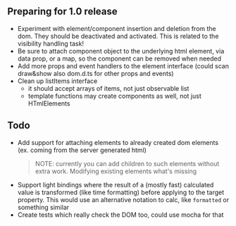 ## Preparing for 1.0 release
- Experiment with element/component insertion and deletion from the dom. They should be deactivated and activated. This is related to the visibility handling task!
- Be sure to attach component object to the underlying html element, via data prop, or a map, so the component can be removed when needed
- Add more props and event handlers to the element interface (could scan draw&show also dom.d.ts for other props and events)
- Clean up listItems interface
  - it should accept arrays of items, not just observable list
  - template functions may create components as well, not just HTmlElements

## Todo
- Add support for attaching elements to already created dom elements (ex. coming from the server generated html)
  > NOTE: currently you can add children to such elements without extra work. Modifying existing elements what's missing 
- Support light bindings where the result of a (mostly fast) calculated value is transformed (like time formatting) before applying
  to the target property. This would use an alternative notation to calc, like `formatted` or something similar 
- Create tests which really check the DOM too, could use mocha for that